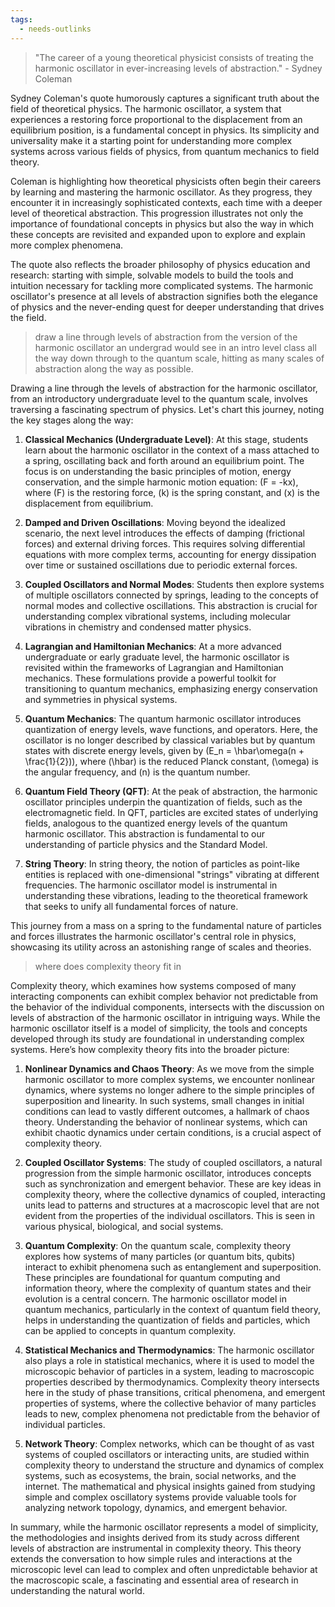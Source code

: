 ```yaml
---
tags:
  - needs-outlinks
---
```


> "The career of a young theoretical physicist consists of treating the harmonic oscillator in ever-increasing levels of abstraction." - Sydney Coleman

Sydney Coleman's quote humorously captures a significant truth about the field of theoretical physics. The harmonic oscillator, a system that experiences a restoring force proportional to the displacement from an equilibrium position, is a fundamental concept in physics. Its simplicity and universality make it a starting point for understanding more complex systems across various fields of physics, from quantum mechanics to field theory.

Coleman is highlighting how theoretical physicists often begin their careers by learning and mastering the harmonic oscillator. As they progress, they encounter it in increasingly sophisticated contexts, each time with a deeper level of theoretical abstraction. This progression illustrates not only the importance of foundational concepts in physics but also the way in which these concepts are revisited and expanded upon to explore and explain more complex phenomena.

The quote also reflects the broader philosophy of physics education and research: starting with simple, solvable models to build the tools and intuition necessary for tackling more complicated systems. The harmonic oscillator's presence at all levels of abstraction signifies both the elegance of physics and the never-ending quest for deeper understanding that drives the field.

>draw a line through levels of abstraction from the version of the harmonic oscillator an undergrad would see in an intro level class all the way down through to the quantum scale, hitting as many scales of abstraction along the way as possible.

Drawing a line through the levels of abstraction for the harmonic oscillator, from an introductory undergraduate level to the quantum scale, involves traversing a fascinating spectrum of physics. Let's chart this journey, noting the key stages along the way:

1. **Classical Mechanics (Undergraduate Level)**: At this stage, students learn about the harmonic oscillator in the context of a mass attached to a spring, oscillating back and forth around an equilibrium point. The focus is on understanding the basic principles of motion, energy conservation, and the simple harmonic motion equation: \(F = -kx\), where \(F\) is the restoring force, \(k\) is the spring constant, and \(x\) is the displacement from equilibrium.

2. **Damped and Driven Oscillations**: Moving beyond the idealized scenario, the next level introduces the effects of damping (frictional forces) and external driving forces. This requires solving differential equations with more complex terms, accounting for energy dissipation over time or sustained oscillations due to periodic external forces.

3. **Coupled Oscillators and Normal Modes**: Students then explore systems of multiple oscillators connected by springs, leading to the concepts of normal modes and collective oscillations. This abstraction is crucial for understanding complex vibrational systems, including molecular vibrations in chemistry and condensed matter physics.

4. **Lagrangian and Hamiltonian Mechanics**: At a more advanced undergraduate or early graduate level, the harmonic oscillator is revisited within the frameworks of Lagrangian and Hamiltonian mechanics. These formulations provide a powerful toolkit for transitioning to quantum mechanics, emphasizing energy conservation and symmetries in physical systems.

5. **Quantum Mechanics**: The quantum harmonic oscillator introduces quantization of energy levels, wave functions, and operators. Here, the oscillator is no longer described by classical variables but by quantum states with discrete energy levels, given by \(E_n = \hbar\omega(n + \frac{1}{2})\), where \(\hbar\) is the reduced Planck constant, \(\omega\) is the angular frequency, and \(n\) is the quantum number.

6. **Quantum Field Theory (QFT)**: At the peak of abstraction, the harmonic oscillator principles underpin the quantization of fields, such as the electromagnetic field. In QFT, particles are excited states of underlying fields, analogous to the quantized energy levels of the quantum harmonic oscillator. This abstraction is fundamental to our understanding of particle physics and the Standard Model.

7. **String Theory**: In string theory, the notion of particles as point-like entities is replaced with one-dimensional "strings" vibrating at different frequencies. The harmonic oscillator model is instrumental in understanding these vibrations, leading to the theoretical framework that seeks to unify all fundamental forces of nature.

This journey from a mass on a spring to the fundamental nature of particles and forces illustrates the harmonic oscillator's central role in physics, showcasing its utility across an astonishing range of scales and theories.

>where does complexity theory fit in

Complexity theory, which examines how systems composed of many interacting components can exhibit complex behavior not predictable from the behavior of the individual components, intersects with the discussion on levels of abstraction of the harmonic oscillator in intriguing ways. While the harmonic oscillator itself is a model of simplicity, the tools and concepts developed through its study are foundational in understanding complex systems. Here’s how complexity theory fits into the broader picture:

1. **Nonlinear Dynamics and Chaos Theory**: As we move from the simple harmonic oscillator to more complex systems, we encounter nonlinear dynamics, where systems no longer adhere to the simple principles of superposition and linearity. In such systems, small changes in initial conditions can lead to vastly different outcomes, a hallmark of chaos theory. Understanding the behavior of nonlinear systems, which can exhibit chaotic dynamics under certain conditions, is a crucial aspect of complexity theory.

2. **Coupled Oscillator Systems**: The study of coupled oscillators, a natural progression from the simple harmonic oscillator, introduces concepts such as synchronization and emergent behavior. These are key ideas in complexity theory, where the collective dynamics of coupled, interacting units lead to patterns and structures at a macroscopic level that are not evident from the properties of the individual oscillators. This is seen in various physical, biological, and social systems.

3. **Quantum Complexity**: On the quantum scale, complexity theory explores how systems of many particles (or quantum bits, qubits) interact to exhibit phenomena such as entanglement and superposition. These principles are foundational for quantum computing and information theory, where the complexity of quantum states and their evolution is a central concern. The harmonic oscillator model in quantum mechanics, particularly in the context of quantum field theory, helps in understanding the quantization of fields and particles, which can be applied to concepts in quantum complexity.

4. **Statistical Mechanics and Thermodynamics**: The harmonic oscillator also plays a role in statistical mechanics, where it is used to model the microscopic behavior of particles in a system, leading to macroscopic properties described by thermodynamics. Complexity theory intersects here in the study of phase transitions, critical phenomena, and emergent properties of systems, where the collective behavior of many particles leads to new, complex phenomena not predictable from the behavior of individual particles.

5. **Network Theory**: Complex networks, which can be thought of as vast systems of coupled oscillators or interacting units, are studied within complexity theory to understand the structure and dynamics of complex systems, such as ecosystems, the brain, social networks, and the internet. The mathematical and physical insights gained from studying simple and complex oscillatory systems provide valuable tools for analyzing network topology, dynamics, and emergent behavior.

In summary, while the harmonic oscillator represents a model of simplicity, the methodologies and insights derived from its study across different levels of abstraction are instrumental in complexity theory. This theory extends the conversation to how simple rules and interactions at the microscopic level can lead to complex and often unpredictable behavior at the macroscopic scale, a fascinating and essential area of research in understanding the natural world.